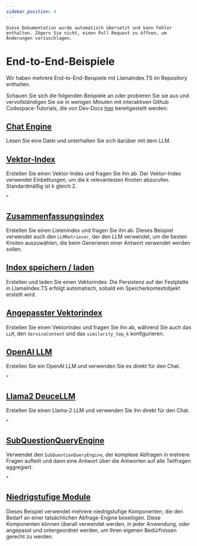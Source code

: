 ```yaml
---
sidebar_position: 4
---
```


`Diese Dokumentation wurde automatisch übersetzt und kann Fehler enthalten. Zögern Sie nicht, einen Pull Request zu öffnen, um Änderungen vorzuschlagen.`

# End-to-End-Beispiele

Wir haben mehrere End-to-End-Beispiele mit LlamaIndex.TS im Repository enthalten.

Schauen Sie sich die folgenden Beispiele an oder probieren Sie sie aus und vervollständigen Sie sie in wenigen Minuten mit interaktiven Github Codespace-Tutorials, die von Dev-Docs [hier](https://codespaces.new/team-dev-docs/lits-dev-docs-playground?devcontainer_path=.devcontainer%2Fjavascript_ltsquickstart%2Fdevcontainer.json) bereitgestellt werden:

## [Chat Engine](https://github.com/run-llama/LlamaIndexTS/blob/main/examples/chatEngine.ts)

Lesen Sie eine Datei und unterhalten Sie sich darüber mit dem LLM.

## [Vektor-Index](https://github.com/run-llama/LlamaIndexTS/blob/main/examples/vectorIndex.ts)

Erstellen Sie einen Vektor-Index und fragen Sie ihn ab. Der Vektor-Index verwendet Einbettungen, um die k relevantesten Knoten abzurufen. Standardmäßig ist k gleich 2.

"

## [Zusammenfassungsindex](https://github.com/run-llama/LlamaIndexTS/blob/main/examples/summaryIndex.ts)

Erstellen Sie einen Listenindex und fragen Sie ihn ab. Dieses Beispiel verwendet auch den `LLMRetriever`, der den LLM verwendet, um die besten Knoten auszuwählen, die beim Generieren einer Antwort verwendet werden sollen.

## [Index speichern / laden](https://github.com/run-llama/LlamaIndexTS/blob/main/examples/storageContext.ts)

Erstellen und laden Sie einen Vektorindex. Die Persistenz auf der Festplatte in LlamaIndex.TS erfolgt automatisch, sobald ein Speicherkontextobjekt erstellt wird.

## [Angepasster Vektorindex](https://github.com/run-llama/LlamaIndexTS/blob/main/examples/vectorIndexCustomize.ts)

Erstellen Sie einen Vektorindex und fragen Sie ihn ab, während Sie auch das `LLM`, den `ServiceContext` und das `similarity_top_k` konfigurieren.

## [OpenAI LLM](https://github.com/run-llama/LlamaIndexTS/blob/main/examples/openai.ts)

Erstellen Sie ein OpenAI LLM und verwenden Sie es direkt für den Chat.

"

## [Llama2 DeuceLLM](https://github.com/run-llama/LlamaIndexTS/blob/main/examples/llamadeuce.ts)

Erstellen Sie einen Llama-2 LLM und verwenden Sie ihn direkt für den Chat.

"

## [SubQuestionQueryEngine](https://github.com/run-llama/LlamaIndexTS/blob/main/examples/subquestion.ts)

Verwendet den `SubQuestionQueryEngine`, der komplexe Abfragen in mehrere Fragen aufteilt und dann eine Antwort über die Antworten auf alle Teilfragen aggregiert.

"

## [Niedrigstufige Module](https://github.com/run-llama/LlamaIndexTS/blob/main/examples/lowlevel.ts)

Dieses Beispiel verwendet mehrere niedrigstufige Komponenten, die den Bedarf an einer tatsächlichen Abfrage-Engine beseitigen. Diese Komponenten können überall verwendet werden, in jeder Anwendung, oder angepasst und untergeordnet werden, um Ihren eigenen Bedürfnissen gerecht zu werden.
